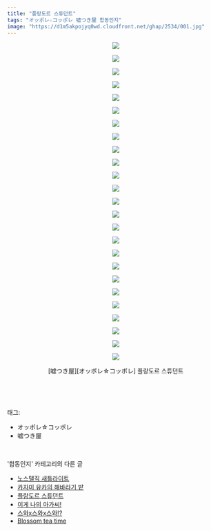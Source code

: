 ```yaml
---
title: "플랑도르 스튜던트"
tags: "オッポレ☆コッポレ 嘘つき屋 합동인지"
image: "https://d1m5akpojyq0wd.cloudfront.net/ghap/2534/001.jpg"
---
```

<div class="article">
<p style="text-align: center; clear: none; float: none;"><img src="{{ site.imgserver6 }}/ghap/2534/001.jpg"/></p>
<p style="text-align: center; clear: none; float: none;"><img src="{{ site.imgserver6 }}/ghap/2534/002.jpg"/></p>
<p style="text-align: center; clear: none; float: none;"><img src="{{ site.imgserver6 }}/ghap/2534/003.jpg"/></p>
<p style="text-align: center; clear: none; float: none;"><img src="{{ site.imgserver6 }}/ghap/2534/004.jpg"/></p>
<p style="text-align: center; clear: none; float: none;"><img src="{{ site.imgserver6 }}/ghap/2534/005.jpg"/></p>
<p style="text-align: center; clear: none; float: none;"><img src="{{ site.imgserver6 }}/ghap/2534/006.jpg"/></p>
<p style="text-align: center; clear: none; float: none;"><img src="{{ site.imgserver6 }}/ghap/2534/007.jpg"/></p>
<p style="text-align: center; clear: none; float: none;"><img src="{{ site.imgserver6 }}/ghap/2534/008.jpg"/></p>
<p style="text-align: center; clear: none; float: none;"><img src="{{ site.imgserver6 }}/ghap/2534/009.jpg"/></p>
<p style="text-align: center; clear: none; float: none;"><img src="{{ site.imgserver6 }}/ghap/2534/010.jpg"/></p>
<p style="text-align: center; clear: none; float: none;"><img src="{{ site.imgserver6 }}/ghap/2534/011.jpg"/></p>
<p style="text-align: center; clear: none; float: none;"><img src="{{ site.imgserver6 }}/ghap/2534/012.jpg"/></p>
<p style="text-align: center; clear: none; float: none;"><img src="{{ site.imgserver6 }}/ghap/2534/013.jpg"/></p>
<p style="text-align: center; clear: none; float: none;"><img src="{{ site.imgserver6 }}/ghap/2534/014.jpg"/></p>
<p style="text-align: center; clear: none; float: none;"><img src="{{ site.imgserver6 }}/ghap/2534/015.jpg"/></p>
<p style="text-align: center; clear: none; float: none;"><img src="{{ site.imgserver6 }}/ghap/2534/016.jpg"/></p>
<p style="text-align: center; clear: none; float: none;"><img src="{{ site.imgserver6 }}/ghap/2534/017.jpg"/></p>
<p style="text-align: center; clear: none; float: none;"><img src="{{ site.imgserver6 }}/ghap/2534/018.jpg"/></p>
<p style="text-align: center; clear: none; float: none;"><img src="{{ site.imgserver6 }}/ghap/2534/019.jpg"/></p>
<p style="text-align: center; clear: none; float: none;"><img src="{{ site.imgserver6 }}/ghap/2534/020.jpg"/></p>
<p style="text-align: center; clear: none; float: none;"><img src="{{ site.imgserver6 }}/ghap/2534/021.jpg"/></p>
<p style="text-align: center; clear: none; float: none;"><img src="{{ site.imgserver6 }}/ghap/2534/022.jpg"/></p>
<p style="text-align: center; clear: none; float: none;"><img src="{{ site.imgserver6 }}/ghap/2534/023.jpg"/></p>
<p style="text-align: center; clear: none; float: none;"><img src="{{ site.imgserver6 }}/ghap/2534/024.jpg"/></p>
<p style="text-align: center; clear: none; float: none;"><img src="{{ site.imgserver6 }}/ghap/2534/025.jpg"/></p>
<p style="text-align: center; clear: none; float: none;">[嘘つき屋][オッポレ☆コッポレ] 플랑도르 스튜던트</p>
<p><br/></p>
</div><br/>
<div class="tagTrail">
<p>태그: </p>
<ul>
<li>オッポレ☆コッポレ</li>
<li>嘘つき屋</li>
</ul>
</div><br/>
<div class="another">
<p>'합동인지' 카테고리의 다른 글</p>
<ul>
<li><a href="/ghap_2542">노스탤직 새틀라이트</a></li>
<li><a href="/ghap_2537">카자미 유카의 해바라기 밭</a></li>
<li><a href="/ghap_2534">플랑도르 스튜던트</a></li>
<li><a href="/ghap_2528">이게 나의 아가씨!</a></li>
<li><a href="/ghap_2522">스와x스와x스와!?</a></li>
<li><a href="/ghap_2521">Blossom tea time</a></li>
</ul>
</div><br/>
<div class="cb_module cb_fluid">
<div class="cb_wrt cb_profile">
</div><!-- commentList close -->
</div><br/>

